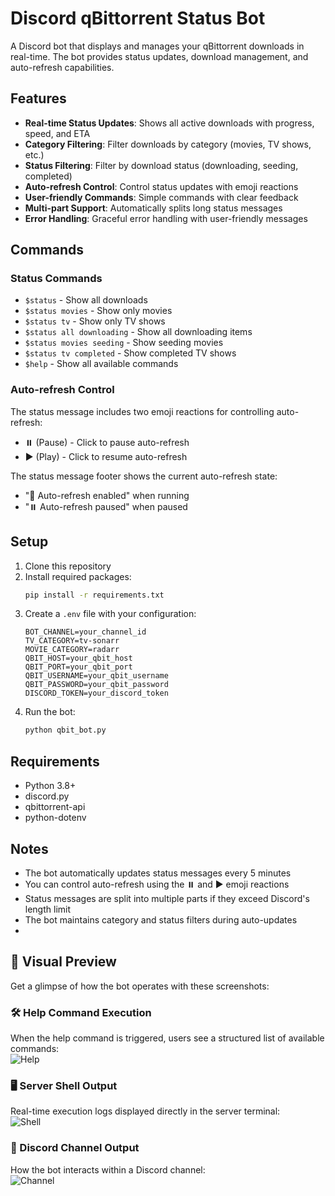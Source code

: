 # Discord qBittorrent Status Bot

A Discord bot that displays and manages your qBittorrent downloads in real-time. The bot provides status updates, download management, and auto-refresh capabilities.

## Features

- **Real-time Status Updates**: Shows all active downloads with progress, speed, and ETA
- **Category Filtering**: Filter downloads by category (movies, TV shows, etc.)
- **Status Filtering**: Filter by download status (downloading, seeding, completed)
- **Auto-refresh Control**: Control status updates with emoji reactions
- **User-friendly Commands**: Simple commands with clear feedback
- **Multi-part Support**: Automatically splits long status messages
- **Error Handling**: Graceful error handling with user-friendly messages

## Commands

### Status Commands
- `$status` - Show all downloads
- `$status movies` - Show only movies
- `$status tv` - Show only TV shows
- `$status all downloading` - Show all downloading items
- `$status movies seeding` - Show seeding movies
- `$status tv completed` - Show completed TV shows
- `$help` - Show all available commands

### Auto-refresh Control
The status message includes two emoji reactions for controlling auto-refresh:
- ⏸️ (Pause) - Click to pause auto-refresh
- ▶️ (Play) - Click to resume auto-refresh

The status message footer shows the current auto-refresh state:
- "🔄 Auto-refresh enabled" when running
- "⏸️ Auto-refresh paused" when paused

## Setup

1. Clone this repository
2. Install required packages:
   ```bash
   pip install -r requirements.txt
   ```
3. Create a `.env` file with your configuration:
   ```
   BOT_CHANNEL=your_channel_id
   TV_CATEGORY=tv-sonarr
   MOVIE_CATEGORY=radarr
   QBIT_HOST=your_qbit_host
   QBIT_PORT=your_qbit_port
   QBIT_USERNAME=your_qbit_username
   QBIT_PASSWORD=your_qbit_password
   DISCORD_TOKEN=your_discord_token
   ```
4. Run the bot:
   ```bash
   python qbit_bot.py
   ```

## Requirements
- Python 3.8+
- discord.py
- qbittorrent-api
- python-dotenv

## Notes
- The bot automatically updates status messages every 5 minutes
- You can control auto-refresh using the ⏸️ and ▶️ emoji reactions
- Status messages are split into multiple parts if they exceed Discord's length limit
- The bot maintains category and status filters during auto-updates
- 
## 📸 Visual Preview  
 
 Get a glimpse of how the bot operates with these screenshots:  
 
 ### 🛠️ Help Command Execution  
 When the help command is triggered, users see a structured list of available commands:  
 ![Help](https://i.imgur.com/UsgSkvU.png)  
 
 ### 🖥️ Server Shell Output  
 Real-time execution logs displayed directly in the server terminal:  
 ![Shell](https://i.imgur.com/aJDLlU3.png)  
 
 ### 💬 Discord Channel Output  
 How the bot interacts within a Discord channel:  
 ![Channel](https://i.imgur.com/rSS5uga.png)  

